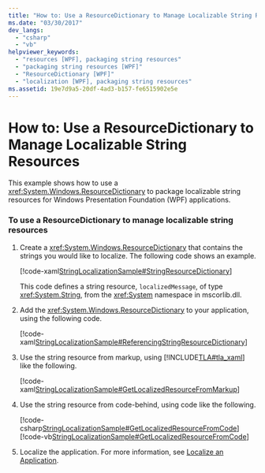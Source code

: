 ```yaml
---
title: "How to: Use a ResourceDictionary to Manage Localizable String Resources"
ms.date: "03/30/2017"
dev_langs: 
  - "csharp"
  - "vb"
helpviewer_keywords: 
  - "resources [WPF], packaging string resources"
  - "packaging string resources [WPF]"
  - "ResourceDictionary [WPF]"
  - "localization [WPF], packaging string resources"
ms.assetid: 19e7d9a5-20df-4ad3-b157-fe6515902e5e
---
```

# How to: Use a ResourceDictionary to Manage Localizable String Resources
This example shows how to use a <xref:System.Windows.ResourceDictionary> to package localizable string resources for Windows Presentation Foundation (WPF) applications.  
  
### To use a ResourceDictionary to manage localizable string resources  
  
1. Create a <xref:System.Windows.ResourceDictionary> that contains the strings you would like to localize. The following code shows an example.  
  
    [!code-xaml[StringLocalizationSample#StringResourceDictionary](../../../../samples/snippets/csharp/VS_Snippets_Wpf/StringLocalizationSample/CSharp/StringResources.xaml#stringresourcedictionary)]  
  
    This code defines a string resource, `localizedMessage`, of type <xref:System.String>, from the <xref:System> namespace in mscorlib.dll.  
  
2. Add the <xref:System.Windows.ResourceDictionary> to your application, using the following code.  
  
    [!code-xaml[StringLocalizationSample#ReferencingStringResourceDictionary](../../../../samples/snippets/csharp/VS_Snippets_Wpf/StringLocalizationSample/CSharp/App.xaml#referencingstringresourcedictionary)]  
  
3. Use the string resource from markup, using [!INCLUDE[TLA#tla_xaml](../../../../includes/tlasharptla-xaml-md.md)] like the following.  
  
    [!code-xaml[StringLocalizationSample#GetLocalizedResourceFromMarkup](../../../../samples/snippets/csharp/VS_Snippets_Wpf/StringLocalizationSample/CSharp/MainWindow.xaml#getlocalizedresourcefrommarkup)]  
  
4. Use the string resource from code-behind, using code like the following.  
  
    [!code-csharp[StringLocalizationSample#GetLocalizedResourceFromCode](../../../../samples/snippets/csharp/VS_Snippets_Wpf/StringLocalizationSample/CSharp/MainWindow.xaml.cs#getlocalizedresourcefromcode)]
    [!code-vb[StringLocalizationSample#GetLocalizedResourceFromCode](../../../../samples/snippets/visualbasic/VS_Snippets_Wpf/StringLocalizationSample/VisualBasic/MainWindow.xaml.vb#getlocalizedresourcefromcode)]  
  
5. Localize the application. For more information, see [Localize an Application](../../../../docs/framework/wpf/advanced/how-to-localize-an-application.md).
